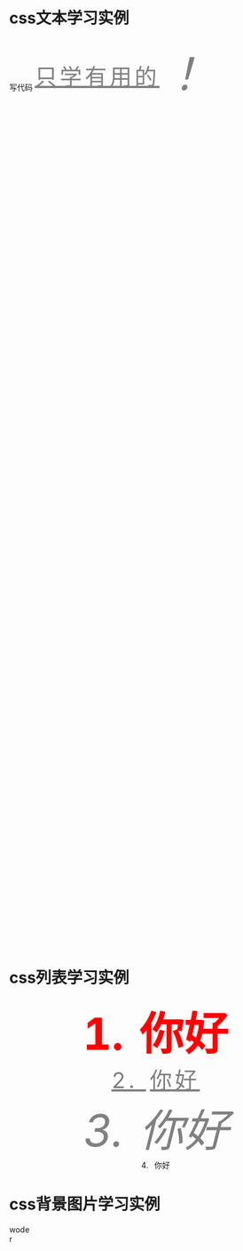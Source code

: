 # css文本学习实例

<!DOCTYPE html>
<html lang="en">
<head>
    <meta charset="UTF-8">
    <title>Document</title>
    <style>
    p{text-align:center;line-height：150px;font-family:serif;background-color:#ececec;}
   .one{color:red; font-size:80px;font-weight:bold }
   .two{letter-spacing:5px;color:gray;font-size:40px;vertical-align:20%;text-decoration:underline;}
   .three{font-style: oblique;font-size:80px;color:gray;font-style:oblique}
    </style>
</head>
<body>写代码</span>
        <span class="two">只学有用的</span>
        <span class="three">！</span></p>
        <div></div>
</body>
</html>

# css列表学习实例

<!DOCTYPE html>
<html lang="en">
<head>
    <meta charset="UTF-8">
    <title>Document</title>
  <style>
      ol{text-align: center}
    .one{list-style-image:url(/Users/Li/Desktop/新建文件夹/2.png);}
    .one{list-style-position: inside;}
    .two{list-style-image:url(/Users/Li/Desktop/新建文件夹/3.png);}
    .two{list-style-position: inside;}
    .three{list-style-image:url(/Users/Li/Desktop/新建文件夹/4.png);}
    .three{list-style-position: inside;}
    .four{list-style-image:url(/Users/Li/Desktop/新建文件夹/5.png);}
    .four{list-style-position: inside;}
 </style>
</head>
<body>
    <ol>
        <li class="one">你好</li>
        <li class="two">你好</li>
        <li class="three">你好</li>
        <li class="four">你好</li>
        </ol>
    </body>
</html>

# css背景图片学习实例

<!DOCTYPE html>
<html lang="en">
<head>
    <meta charset="UTF-8">
    <title>Document</title>
  <style>
      div{width: 100%;
          height: 1500px;       
           background-image:url(/Users/Li/Desktop/新建文件夹/1.jpg);
           }
 </style>

</head>
<body>
        <div>wode<div>
    </body>
</html>r